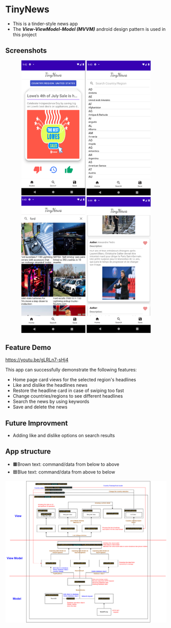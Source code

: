 # TinyNews
- This is a tinder-style news app
- The **_View-ViewModel-Model (MVVM)_** android design pattern is used in this project

## Screenshots
<p align="center">
<img src="https://github.com/blaticslm/TinyNews/blob/main/screenshots/QQ%E6%88%AA%E5%9B%BE20220705054304.png"  width="200">
<img src="https://github.com/blaticslm/TinyNews/blob/main/screenshots/QQ%E6%88%AA%E5%9B%BE20220705054345.png"  width="200">
<img src="https://github.com/blaticslm/TinyNews/blob/main/screenshots/QQ%E6%88%AA%E5%9B%BE20220705054356.png"  width="200">
<img src="https://github.com/blaticslm/TinyNews/blob/main/screenshots/QQ%E6%88%AA%E5%9B%BE20220705054410.png"  width="200">
</p>

## Feature Demo
https://youtu.be/gLRLn7-sHj4

This app can successfully demonstrate the following features:
- Home page card views for the selected region's headlines
- Like and dislike the headlines news
- Restore the headline card in case of swiping too fast 
- Change countries/regions to see different headlines
- Search the news by using keywords
- Save and delete the news

## Future Improvment
- Adding like and dislike options on search results

## App structure

- 🟫Brown text: command/data from below to above
- 🟦Blue text: command/data from above to below

<p align="center">
<img src="https://github.com/blaticslm/TinyNews/blob/main/screenshots/program%20chart.drawio.png">
</p>
